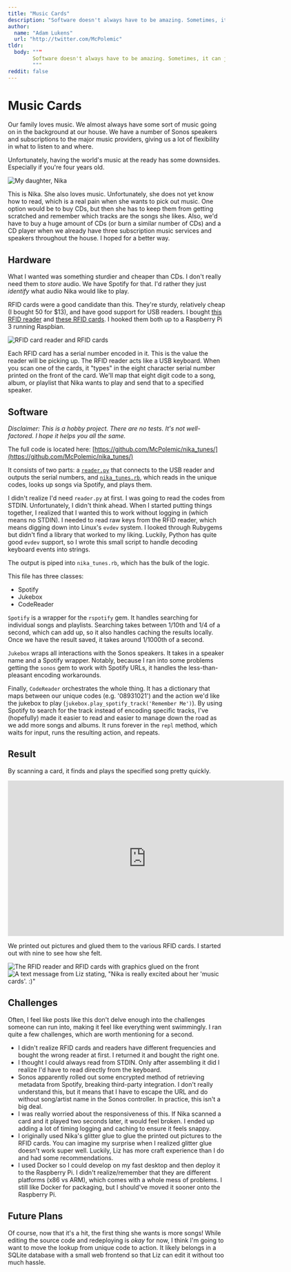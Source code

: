 ```yaml
---
title: "Music Cards"
description: "Software doesn't always have to be amazing. Sometimes, it can just be useful."
author:
  name: "Adam Lukens"
  url: "http://twitter.com/McPolemic"
tldr:
  body: """
        Software doesn't always have to be amazing. Sometimes, it can just be useful.
        """
reddit: false
---
```


# Music Cards

Our family loves music. We almost always have some sort of music going on in the background at our house. We have a number of Sonos speakers and subscriptions to the major music providers, giving us a lot of flexibility in what to listen to and where. 

Unfortunately, having the world's music at the ready has some downsides. Especially if you're four years old.

![My daughter, Nika](https://dl.dropboxusercontent.com/s/i7c9e1pinuuwf9f/nika.jpg?raw=1)

This is Nika. She also loves music. Unfortunately, she does not yet know how to read, which is a real pain when she wants to pick out music. One option would be to buy CDs, but then she has to keep them from getting scratched and remember which tracks are the songs she likes. Also, we'd have to buy a huge amount of CDs (or burn a similar number of CDs) and a CD player when we already have three subscription music services and speakers throughout the house. I hoped for a better way.

## Hardware

What I wanted was something sturdier and cheaper than CDs. I don't really need them to _store_ audio. We have Spotify for that. I'd rather they just _identify_ what audio Nika would like to play.

RFID cards were a good candidate than this. They're sturdy, relatively cheap (I bought 50 for $13), and have good support for USB readers. I bought [this RFID reader](https://www.amazon.com/gp/product/B018C8C162/ref=oh_aui_detailpage_o02_s00?ie=UTF8&psc=1) and [these RFID cards](https://www.amazon.com/gp/product/B00GXV4IGC/ref=oh_aui_detailpage_o03_s01?ie=UTF8&psc=1). I hooked them both up to a Raspberry Pi 3 running Raspbian.

![RFID card reader and RFID cards](https://dl.dropboxusercontent.com/s/hwvnz6jcjbtef97/cards%20and%20reader.jpg?raw=1)

Each RFID card has a serial number encoded in it. This is the value the reader will be picking up. The RFID reader acts like a USB keyboard. When you scan one of the cards, it "types" in the eight character serial number printed on the front of the card. We'll map that eight digit code to a song, album, or playlist that Nika wants to play and send that to a specified speaker.

## Software
_Disclaimer: This is a hobby project. There are no tests. It's not well-factored. I hope it helps you all the same._

The full code is located here: [https://github.com/McPolemic/nika_tunes/](https://github.com/McPolemic/nika_tunes/)

It consists of two parts: a [`reader.py`](https://github.com/McPolemic/nika_tunes/blob/master/reader.py) that connects to the USB reader and outputs the serial numbers, and [`nika_tunes.rb`](https://github.com/McPolemic/nika_tunes/blob/master/nika_tunes.rb), which reads in the unique codes, looks up songs via Spotify, and plays them.

I didn't realize I'd need `reader.py` at first. I was going to read the codes from STDIN. Unfortunately, I didn't think ahead. When I started putting things together, I realized that I wanted this to work without logging in (which means no STDIN). I needed to read raw keys from the RFID reader, which means digging down into Linux's `evdev` system. I looked through Rubygems but didn't find a library that worked to my liking. Luckily, Python has quite good `evdev` support, so I wrote this small script to handle decoding keyboard events into strings.

The output is piped into `nika_tunes.rb`, which has the bulk of the logic.

This file has three classes:
* Spotify
* Jukebox 
* CodeReader

`Spotify` is a wrapper for the `rspotify` gem. It handles searching for individual songs and playlists. Searching takes between 1/10th and 1/4 of a second, which can add up, so it also handles caching the results locally. Once we have the result saved, it takes around 1/1000th of a second.

`Jukebox` wraps all interactions with the Sonos speakers. It takes in a speaker name and a Spotify wrapper. Notably, because I ran into some problems getting the `sonos` gem to work with Spotify URLs, it handles the less-than-pleasant encoding workarounds.

Finally, `CodeReader` orchestrates the whole thing. It has a dictionary that maps between our unique codes (e.g. '08931021') and the action we'd like the jukebox to play (`jukebox.play_spotify_track('Remember Me')`). By using Spotify to search for the track instead of encoding specific tracks, I've (hopefully) made it easier to read and easier to manage down the road as we add more songs and albums. It runs forever in the `repl` method, which waits for input, runs the resulting action, and repeats.

## Result

By scanning a card, it finds and plays the specified song pretty quickly.

<iframe src="https://player.vimeo.com/video/256652780" width="640" height="360" frameborder="0" webkitallowfullscreen mozallowfullscreen allowfullscreen></iframe>

We printed out pictures and glued them to the various RFID cards. I started out with nine to see how she felt.

![The RFID reader and RFID cards with graphics glued on the front](https://dl.dropboxusercontent.com/s/gt4x6ntorsvbx1v/assembled%20reader.jpg?raw=1)
![A text message from Liz stating, "Nika is really excited about her 'music cards'. :)"](https://dl.dropboxusercontent.com/s/xx9czjvjii7wq5h/nika_excited.jpg?raw=1)

## Challenges

Often, I feel like posts like this don't delve enough into the challenges someone can run into, making it feel like everything went swimmingly. I ran quite a few challenges, which are worth mentioning for a second. 

* I didn't realize RFID cards and readers have different frequencies and bought the wrong reader at first. I returned it and bought the right one.
* I thought I could always read from STDIN. Only after assembling it did I realize I'd have to read directly from the keyboard.
* Sonos apparently rolled out some encrypted method of retrieving metadata from Spotify, breaking third-party integration. I don't really understand this, but it means that I have to escape the URL and do without song/artist name in the Sonos controller. In practice, this isn't a big deal.
* I was really worried about the responsiveness of this. If Nika scanned a card and it played two seconds later, it would feel broken. I ended up adding a lot of timing logging and caching to ensure it feels snappy.
* I originally used Nika's glitter glue to glue the printed out pictures to the RFID cards. You can imagine my surprise when I realized glitter glue doesn't work super well. Luckily, Liz has more craft experience than I do and had some recommendations.
* I used Docker so I could develop on my fast desktop and then deploy it to the Raspberry Pi. I didn't realize/remember that they are different platforms (x86 vs ARM), which comes with a whole mess of problems. I still like Docker for packaging, but I should've moved it sooner onto the Raspberry Pi.

## Future Plans

Of course, now that it's a hit, the first thing she wants is more songs! While editing the source code and redeploying is _okay_ for now, I think I'm going to want to move the lookup from unique code to action. It likely belongs in a SQLite database with a small web frontend so that Liz can edit it without too much hassle.